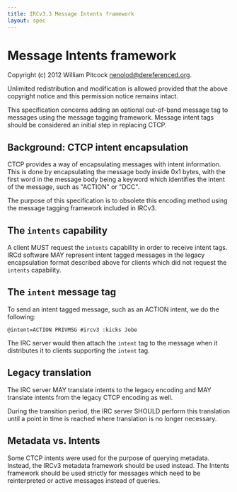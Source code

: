 ```yaml
---
title: IRCv3.3 Message Intents framework
layout: spec
---
```

# Message Intents framework

Copyright (c) 2012 William Pitcock <nenolod@dereferenced.org>.

Unlimited redistribution and modification is allowed provided that the above
copyright notice and this permission notice remains intact.

This specification concerns adding an optional out-of-band message tag to messages
using the message tagging framework.  Message intent tags should be considered an
initial step in replacing CTCP.

## Background: CTCP intent encapsulation

CTCP provides a way of encapsulating messages with intent information.  This is done
by encapsulating the message body inside 0x1 bytes, with the first word in the message
body being a keyword which identifies the intent of the message, such as "ACTION" or
"DCC".

The purpose of this specification is to obsolete this encoding method using the message
tagging framework included in IRCv3.

## The `intents` capability

A client MUST request the `intents` capability in order to receive intent tags.  IRCd
software MAY represent intent tagged messages in the legacy encapsulation format described
above for clients which did not request the `intents` capability.

## The `intent` message tag

To send an intent tagged message, such as an ACTION intent, we do the following:

	@intent=ACTION PRIVMSG #ircv3 :kicks Jobe

The IRC server would then attach the `intent` tag to the message when it distributes
it to clients supporting the `intent` tag.

## Legacy translation

The IRC server MAY translate intents to the legacy encoding and MAY translate intents
from the legacy CTCP encoding as well.

During the transition period, the IRC server SHOULD perform this translation until a
point in time is reached where translation is no longer necessary.

## Metadata vs. Intents

Some CTCP intents were used for the purpose of querying metadata.  Instead, the IRCv3
metadata framework should be used instead.  The Intents framework should be used strictly
for messages which need to be reinterpreted or active messages instead of queries.
